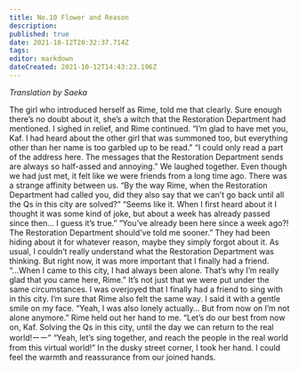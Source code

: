 ```yaml
---
title: No.10 Flower and Reason
description: 
published: true
date: 2021-10-12T20:32:37.714Z
tags: 
editor: markdown
dateCreated: 2021-10-12T14:43:23.196Z
---
```


*Translation by Saeka*

The girl who introduced herself as Rime, told me that clearly.
Sure enough there’s no doubt about it, she’s a witch that the Restoration Department had mentioned. I sighed in relief, and Rime continued.
“I’m glad to have met you, Kaf. I had heard about the other girl that was summoned too, but everything other than her name is too garbled up to be read."
“I could only read a part of the address here. The messages that the Restoration Department sends are always so half-assed and annoying.”
We laughed together. Even though we had just met, it felt like we were friends from a long time ago. There was a strange affinity between us.
“By the way Rime, when the Restoration Department had called you, did they also say that we can’t go back until all the Qs in this city are solved?”
“Seems like it. When I first heard about it I thought it was some kind of joke, but about a week has already passed since then… I guess it’s true.”
“You’ve already been here since a week ago?! The Restoration Department should’ve told me sooner.” 
They had been hiding about it for whatever reason, maybe they simply forgot about it. As usual, I couldn’t really understand what the Restoration Department was thinking.
But right now, it was more important that I finally had a friend.
“...When I came to this city, I had always been alone. That’s why I’m really glad that you came here, Rime.”
It’s not just that we were put under the same circumstances. I was overjoyed that I finally had a friend to sing with in this city. I’m sure that Rime also felt the same way.
I said it with a gentle smile on my face.
“Yeah, I was also lonely actually… But from now on I’m not alone anymore.”
Rime held out her hand to me.
“Let’s do our best from now on, Kaf. Solving the Qs in this city, until the day we can return to the real world!ーー”
“Yeah, let’s sing together, and reach the people in the real world from this virtual world!”
In the dusky street corner, I took her hand. I could feel the warmth and reassurance from our joined hands.